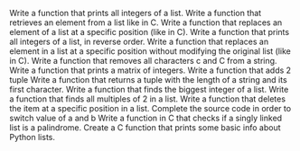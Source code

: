 Write a function that prints all integers of a list.
Write a function that retrieves an element from a list like in C.
Write a function that replaces an element of a list at a specific position (like in C).
Write a function that prints all integers of a list, in reverse order.
Write a function that replaces an element in a list at a specific position without modifying the original list (like in C).
Write a function that removes all characters c and C from a string.
Write a function that prints a matrix of integers.
Write a function that adds 2 tuple
Write a function that returns a tuple with the length of a string and its first character.
Write a function that finds the biggest integer of a list.
Write a function that finds all multiples of 2 in a list.
Write a function that deletes the item at a specific position in a list.
Complete the source code in order to switch value of a and b
Write a function in C that checks if a singly linked list is a palindrome.
Create a C function that prints some basic info about Python lists.
